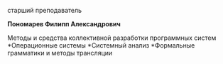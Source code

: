 старший преподаватель



**Пономарев Филипп Александрович**

Методы и средства коллективной разработки программных систем
	*Операционные системы
	*Системный анализ
	*Формальные грамматики и методы трансляции